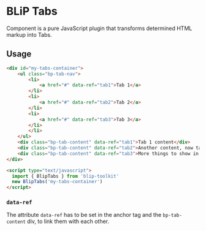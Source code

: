 # BLiP Tabs

Component is a pure JavaScript plugin that transforms determined HTML markup into Tabs.

## Usage

```html
<div id="my-tabs-container">
    <ul class="bp-tab-nav">
        <li>
            <a href="#" data-ref="tab1">Tab 1</a>
        </li>
        <li>
            <a href="#" data-ref="tab2">Tab 2</a>
        </li>
        <li>
            <a href="#" data-ref="tab3">Tab 3</a>
        </li>
        </li>
    </ul>
    <div class="bp-tab-content" data-ref="tab1">Tab 1 content</div>
    <div class="bp-tab-content" data-ref="tab2">Another content, now tab 2</div>
    <div class="bp-tab-content" data-ref="tab3">More things to show in tab 3</div>
</div>

<script type="text/javascript">
  import { BlipTabs } from 'blip-toolkit'
  new BlipTabs('my-tabs-container')
</script>
```

### `data-ref`
The attribute `data-ref` has to be set in the anchor tag and the `bp-tab-content` div, to link them with each other.